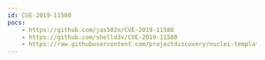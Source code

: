 ```yaml
---
id: CVE-2019-11580
pocs:
    - https://github.com/jas502n/CVE-2019-11580
    - https://github.com/shelld3v/CVE-2019-11580
    - https://raw.githubusercontent.com/projectdiscovery/nuclei-templates/master/cves/CVE-2019-11580.yaml
---
```

